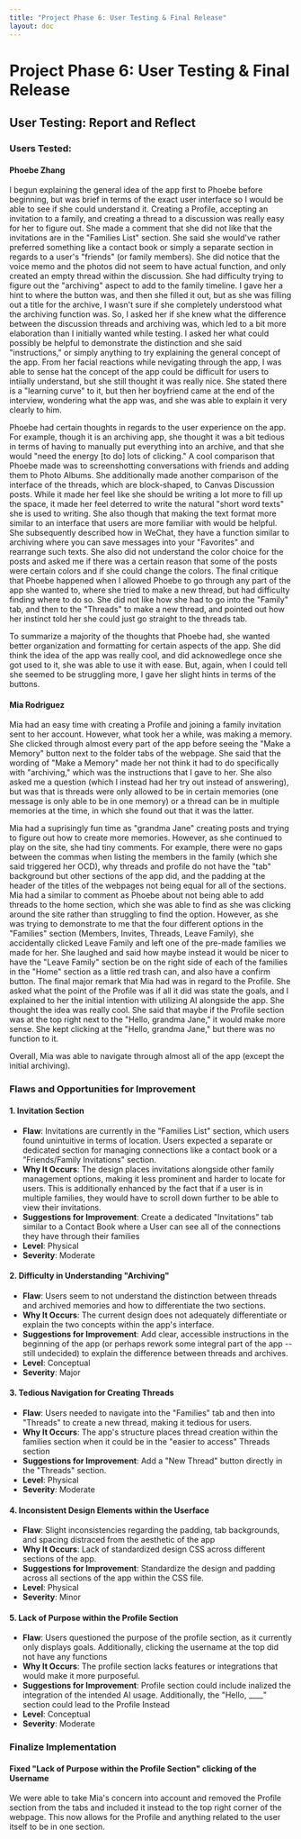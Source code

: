 ```yaml
---
title: "Project Phase 6: User Testing & Final Release"
layout: doc
---
```


# Project Phase 6: User Testing & Final Release

## User Testing: Report and Reflect
### Users Tested:
#### Phoebe Zhang
I begun explaining the general idea of the app first to Phoebe before beginning, but was brief in terms of the exact user interface so I would be able to see if she could understand it. Creating a Profile, accepting an invitation to a family, and creating a thread to a discussion was really easy for her to figure out. She made a comment that she did not like that the invitations are in the "Families List" section. She said she would've rather preferred something like a contact book or simply a separate section in regards to a user's "friends" (or family members). She did notice that the voice memo and the photos did not seem to have actual function, and only created an empty thread within the discussion. She had difficulty trying to figure out the "archiving" aspect to add to the family timeline. I gave her a hint to where the button was, and then she filled it out, but as she was filling out a title for the archive, I wasn't sure if she completely understood what the archiving function was. So, I asked her if she knew what the difference between the discussion threads and archiving was, which led to a bit more elaboration than I initially wanted while testing. I asked her what could possibly be helpful to demonstrate the distinction and she said "instructions," or simply anything to try explaining the general concept of the app. From her facial reactions while nevigating through the app, I was able to sense hat the concept of the app could be difficult for users to intiially understand, but she still thought it was really nice. She stated there is a "learning curve" to it, but then her boyfriend came at the end of the interview, wondering what the app was, and she was able to explain it very clearly to him. 

Phoebe had certain thoughts in regards to the user experience on the app. For example, though it is an archiving app, she thought it was a bit tedious in terms of having to manually put everything into an archive, and that she would "need the energy [to do] lots of clicking." A cool comparison that Phoebe made was to screenshotting conversations with friends and adding them to Photo Albums. She additionally made another comparison of the interface of the threads, which are block-shaped, to Canvas Discussion posts. While it made her feel like she should be writing a lot more to fill up the space, it made her feel deterred to write the natural "short word texts" she is used to writing. She also though that making the text format more similar to an interface that users are more familiar with would be helpful. She subsequently described how in WeChat, they have a function similar to archiving where you can save messages into your "Favorites" and rearrange such texts. She also did not understand the color choice for the posts and asked me if there was a certain reason that some of the posts were certain colors and if she could change the colors. The final critique that Phoebe happened when I allowed Phoebe to go through any part of the app she wanted to, where she tried to make a new thread, but had difficulty finding where to do so. She did not like how she had to go into the "Family" tab, and then to the "Threads" to make a new thread, and pointed out how her instinct told her she could just go straight to the threads tab. 

To summarize a majority of the thoughts that Phoebe had, she wanted better organization and formatting for certain aspects of the app. She did think the idea of the app was really cool, and did acknowedlege once she got used to it, she was able to use it with ease. But, again, when I could tell she seemed to be struggling more, I gave her slight hints in terms of the buttons.

#### Mia Rodriguez
Mia had an easy time with creating a Profile and joining a family invitation sent to her account. However, what took her a while, was making a memory. She clicked through almost every part of the app before seeing the "Make a Memory" button next to the folder tabs of the webpage. She said that the wording of "Make a Memory" made her not think it had to do specifically with "archiving," which was the instructions that I gave to her. She also asked me a question (which I instead had her try out instead of answering), but was that is threads were only allowed to be in certain memories (one message is only able to be in one memory) or a thread can be in multiple memories at the time, in which she found out that it was the latter. 

Mia had a suprisingly fun time as "grandma Jane" creating posts and trying to figure out how to create more memories. However, as she continued to play on the site, she had tiny comments. For example, there were no gaps between the commas when listing the members in the family (which she said triggered her OCD), why threads and profile do not have the "tab" background but other sections of the app did, and the padding at the header of the titles of the webpages not being equal for all of the sections. Mia had a similar to comment as Phoebe about not being able to add threads to the home section, which she was able to find as she was clicking around the site rather than struggling to find the option. However, as she was trying to demonstrate to me that the four different options in the "Families" section (Members, Invites, Threads, Leave Family), she accidentally clicked Leave Family and left one of the pre-made families we made for her. She laughed and said how maybe instead it would be nicer to have the "Leave Family" section be on the right side of each of the families in the "Home" section as a little red trash can, and also have a confirm button. The final major remark that Mia had was in regard to the Profile. She asked what the point of the Profile was if all it did was state the goals, and I explained to her the initial intention with utilizing AI alongside the app. She thought the idea was really cool. She said that maybe if the Profile section was at the top right next to the "Hello, grandma Jane," it would make more sense. She kept clicking at the "Hello, grandma Jane," but there was no function to it.

Overall, Mia was able to navigate through almost all of the app (except the initial archiving). 

### Flaws and Opportunities for Improvement
#### 1. Invitation Section
- **Flaw**: Invitations are currently in the "Families List" section, which users found unintuitive in terms of location. Users expected a separate or dedicated section for managing connections like a contact book or a "Friends/Family Invitations" section.
- **Why It Occurs**: The design places invitations alongside other family management options, making it less prominent and harder to locate for users. This is additionally enhanced by the fact that if a user is in multiple families, they would have to scroll down further to be able to view their invitations.
- **Suggestions for Improvement**: Create a dedicated "Invitations" tab similar to a Contact Book where a User can see all of the connections they have through their families
- **Level**: Physical  
- **Severity**: Moderate  

#### 2. Difficulty in Understanding "Archiving"
- **Flaw**: Users seem to not understand the distinction between threads and archived memories and how to differentiate the two sections.
- **Why It Occurs**: The current design does not adequately differentiate or explain the two concepts within the app's interface.
- **Suggestions for Improvement**: Add clear, accessible instructions in the beginning of the app (or perhaps rework some integral part of the app -- still undecided) to explain the difference between threads and archives. 
- **Level**: Conceptual  
- **Severity**: Major  

#### 3. Tedious Navigation for Creating Threads
- **Flaw**: Users needed to navigate into the "Families" tab and then into "Threads" to create a new thread, making it tedious for users.
- **Why It Occurs**: The app's structure places thread creation within the families section when it could be in the "easier to access" Threads section
- **Suggestions for Improvement**: Add a "New Thread" button directly in the "Threads" section.
- **Level**: Physical  
- **Severity**: Moderate  

#### 4. Inconsistent Design Elements within the Userface
- **Flaw**: Slight inconsistencies regarding the padding, tab backgrounds, and spacing distraced from the aesthetic of the app
- **Why It Occurs**: Lack of standardized design CSS across different sections of the app.
- **Suggestions for Improvement**: Standardize the design and padding across all sections of the app within the CSS file.
- **Level**: Physical  
- **Severity**: Minor  

#### 5. Lack of Purpose within the Profile Section
- **Flaw**: Users questioned the purpose of the profile section, as it currently only displays goals. Additionally, clicking the username at the top did not have any functions
- **Why It Occurs**: The profile section lacks features or integrations that would make it more purposeful.
- **Suggestions for Improvement**: Profile section could include inalized the integration of the intended AI usage. Additionally, the "Hello, ____" section could lead to the Profile Instead
- **Level**: Conceptual  
- **Severity**: Moderate  

### Finalize Implementation
#### Fixed "Lack of Purpose within the Profile Section" clicking of the Username
We were able to take Mia's concern into account and removed the Profile section from the tabs and included it instead to the top right corner of the webpage. This now allows for the Profile and anything related to the user itself to be in one section.


